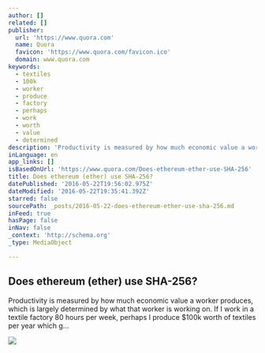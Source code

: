 ```yaml
---
author: []
related: []
publisher:
  url: 'https://www.quora.com'
  name: Quora
  favicon: 'https://www.quora.com/favicon.ico'
  domain: www.quora.com
keywords:
  - textiles
  - 100k
  - worker
  - produce
  - factory
  - perhaps
  - work
  - worth
  - value
  - determined
description: 'Productivity is measured by how much economic value a worker produces, which is largely determined by what that worker is working on. If I work in a textile factory 80 hours per week, perhaps I produce $100k worth of textiles per year which g...'
inLanguage: en
app_links: []
isBasedOnUrl: 'https://www.quora.com/Does-ethereum-ether-use-SHA-256'
title: Does ethereum (ether) use SHA-256?
datePublished: '2016-05-22T19:56:02.975Z'
dateModified: '2016-05-22T19:35:41.392Z'
starred: false
sourcePath: _posts/2016-05-22-does-ethereum-ether-use-sha-256.md
inFeed: true
hasPage: false
inNav: false
_context: 'http://schema.org'
_type: MediaObject

---
```

<article style=""><h1>Does ethereum (ether) use SHA-256?</h1><p>Productivity is measured by how much economic value a worker produces, which is largely determined by what that worker is working on. If I work in a textile factory 80 hours per week, perhaps I produce $100k worth of textiles per year which g...</p><img src="https://qsf.is.quoracdn.net/-images.new_grid.fb_share_default.pnge6dde9cfa6e03c43.png" /></article>